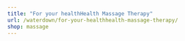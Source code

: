 ```yaml
---
title: "For your healthHealth Massage Therapy"
url: /waterdown/for-your-healthhealth-massage-therapy/
shop: massage
---
```

